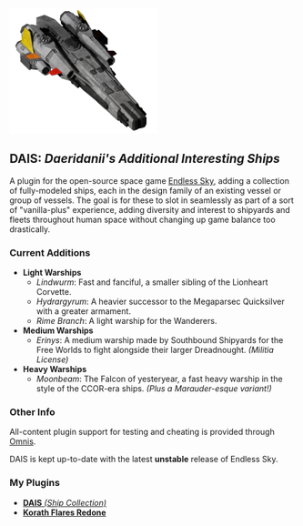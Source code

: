![Moonbeam](images/thumbnail/moonbeam.png)

## DAIS: *Daeridanii's Additional Interesting Ships*

A plugin for the open-source space game [Endless Sky](https://www.github.com/endless-sky/endless-sky), adding a collection of fully-modeled ships, each in the design family of an existing vessel or group of vessels. The goal is for these to slot in seamlessly as part of a sort of "vanilla-plus" experience, adding diversity and interest to shipyards and fleets throughout human space without changing up game balance too drastically.

### Current Additions
* **Light Warships**
    * _Lindwurm_: Fast and fanciful, a smaller sibling of the Lionheart Corvette.
    * _Hydrargyrum_: A heavier successor to the Megaparsec Quicksilver with a greater armament.
    * _Rime Branch_: A light warship for the Wanderers.
* **Medium Warships**
    * _Erinys_: A medium warship made by Southbound Shipyards for the Free Worlds to fight alongside their larger Dreadnought. _(Militia License)_
* **Heavy Warships**
    * _Moonbeam_: The Falcon of yesteryear, a fast heavy warship in the style of the CCOR-era ships. _(Plus a Marauder-esque variant!)_

### Other Info
All-content plugin support for testing and cheating is provided through [Omnis](https://www.github.com/DarcyManoel/-Omnis).

DAIS is kept up-to-date with the latest **unstable** release of Endless Sky.

### My Plugins
* [**DAIS** _(Ship Collection)_](https://www.github.com/Daeridanii1/DAIS)
* [**Korath Flares Redone**](https://www.github.com/Daeridanii1/korath-flares-redone)